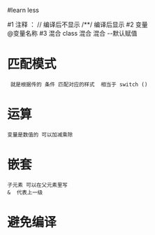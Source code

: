 
#learn less

  #1 注释  ： 
      //    编译后不显示
      /**/  编译后显示
  #2 变量     
     @变量名称
  #3 混合 
     class 混合
     混合 --默认赋值
  # 匹配模式
     就是根据传的 条件 匹配对应的样式  相当于 switch ()   
  # 运算    
    变量是数值的 可以加减乘除
  # 嵌套
    子元素 可以在父元素里写  
    &  代表上一级
  # 避免编译
   